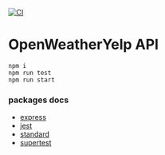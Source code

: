 [![CI](https://github.com/bernardini687/owy_api/actions/workflows/main.yml/badge.svg)](https://github.com/bernardini687/owy_api/actions/workflows/main.yml)

# OpenWeatherYelp API

```
npm i
npm run test
npm run start
```

### packages docs

- [express](https://expressjs.com/en/4x/api.html)
- [jest](https://jestjs.io/docs/en/getting-started.html)
- [standard](https://standardjs.com/)
- [supertest](https://github.com/visionmedia/supertest)
